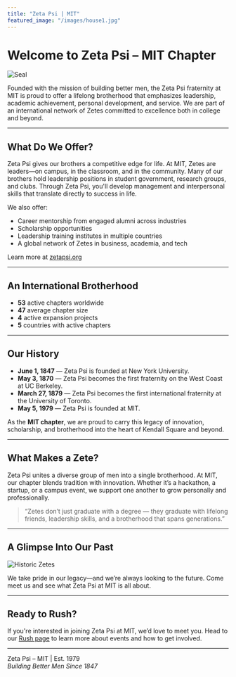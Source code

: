 ```yaml
---
title: "Zeta Psi | MIT"
featured_image: "/images/house1.jpg"
---
```


# Welcome to Zeta Psi – MIT Chapter

![Seal](/images/Zeta_Psi_Coat_of_Arms.png)

Founded with the mission of building better men, the Zeta Psi fraternity at MIT is proud to offer a lifelong brotherhood that emphasizes leadership, academic achievement, personal development, and service. We are part of an international network of Zetes committed to excellence both in college and beyond.

---

## What Do We Offer?

Zeta Psi gives our brothers a competitive edge for life. At MIT, Zetes are leaders—on campus, in the classroom, and in the community. Many of our brothers hold leadership positions in student government, research groups, and clubs. Through Zeta Psi, you'll develop management and interpersonal skills that translate directly to success in life.

We also offer:
- Career mentorship from engaged alumni across industries
- Scholarship opportunities
- Leadership training institutes in multiple countries
- A global network of Zetes in business, academia, and tech

Learn more at [zetapsi.org](https://zetapsi.org)

---

## An International Brotherhood

- **53** active chapters worldwide  
- **47** average chapter size  
- **4** active expansion projects  
- **5** countries with active chapters  

---

## Our History

- **June 1, 1847** — Zeta Psi is founded at New York University.  
- **May 3, 1870** — Zeta Psi becomes the first fraternity on the West Coast at UC Berkeley.  
- **March 27, 1879** — Zeta Psi becomes the first international fraternity at the University of Toronto.
- **May 5, 1979** — Zeta Psi is founded at MIT.


As the **MIT chapter**, we are proud to carry this legacy of innovation, scholarship, and brotherhood into the heart of Kendall Square and beyond.

---

## What Makes a Zete?

Zeta Psi unites a diverse group of men into a single brotherhood. At MIT, our chapter blends tradition with innovation. Whether it’s a hackathon, a startup, or a campus event, we support one another to grow personally and professionally.

> “Zetes don’t just graduate with a degree — they graduate with lifelong friends, leadership skills, and a brotherhood that spans generations.”

---

## A Glimpse Into Our Past

![Historic Zetes](/images/historic.jpg)

We take pride in our legacy—and we’re always looking to the future. Come meet us and see what Zeta Psi at MIT is all about.

---

## Ready to Rush?

If you're interested in joining Zeta Psi at MIT, we’d love to meet you. Head to our [Rush page](/rush) to learn more about events and how to get involved.

---

Zeta Psi – MIT | Est. 1979  
*Building Better Men Since 1847*